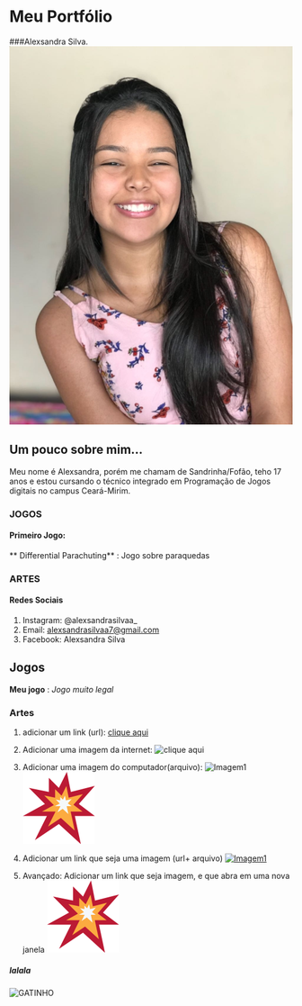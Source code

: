    # Meu Portfólio
###Alexsandra Silva.
![Imagem1](foto1.jpg)

## Um pouco sobre mim...
Meu nome é Alexsandra, porém me chamam de Sandrinha/Fofão, teho 17 anos e estou cursando o técnico integrado em Programação de Jogos digitais no campus Ceará-Mirim.

### JOGOS
#### Primeiro Jogo:
**	Differential Parachuting** : Jogo sobre paraquedas

		

### ARTES


#### Redes Sociais

1. Instagram: @alexsandrasilvaa_
2. Email: alexsandrasilvaa7@gmail.com
3. Facebook: Alexsandra Silva





## Jogos

**Meu jogo** : _Jogo muito legal_

### Artes

1. adicionar um link (url):
[ clique aqui](https://i.pinimg.com/originals/ec/5c/d9/ec5cd9c7756d143fe618228951b50a47.jpg)

2. Adicionar uma imagem da internet:
![ clique aqui](https://i.pinimg.com/originals/ec/5c/d9/ec5cd9c7756d143fe618228951b50a47.jpg)

3. Adicionar uma imagem do computador(arquivo):
![Imagem1](ae5f8ea88420a45eda103edb35cdf9a5%20-%20Cópia.png)
![Imagem2](explosion.png)

4. Adicionar um link que seja uma imagem (url+ arquivo)
[![Imagem1](ae5f8ea88420a45eda103edb35cdf9a5%20-%20Cópia.png)](https://Twitter.com
)

5. Avançado: Adicionar um link que seja imagem, e que abra em uma nova janela
 <a href="https://google.com" targuet="_blank"> ![Imagem2](explosion.png)</a>

##### lalala
 ![GATINHO](https://assets.papodehomem.com.br/2015/05/30/05/42/43/431/photo.jpg)
